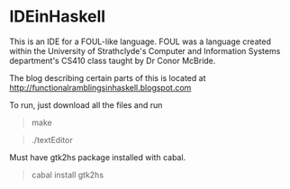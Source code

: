 IDEinHaskell
===========

This is an IDE for a FOUL-like language. FOUL was a language created within the University of Strathclyde's Computer and Information Systems department's CS410 class taught by Dr Conor McBride.

The blog describing certain parts of this is located at http://functionalramblingsinhaskell.blogspot.com

To run, just download all the files and run 
> make

> ./textEditor <fileName>
 
 
Must have gtk2hs package installed with cabal.
> cabal install gtk2hs
